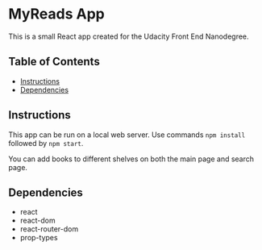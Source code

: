 # MyReads App
This is a small React app created for the Udacity Front End Nanodegree.

## Table of Contents
* [Instructions](#instructions)
* [Dependencies](#dependencies)

## Instructions
This app can be run on a local web server. Use commands `npm install` followed by `npm start`.

You can add books to different shelves on both the main page and search page.

## Dependencies
* react
* react-dom
* react-router-dom
* prop-types
